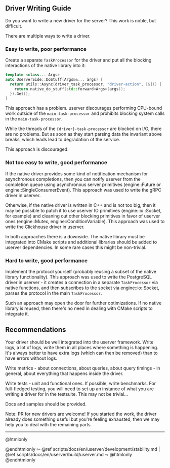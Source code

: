 ## Driver Writing Guide

Do you want to write a new driver for the server? This work is noble, but
difficult.

There are multiple ways to write a driver.


### Easy to write, poor performance

Create a separate `TaskProcessor` for the driver and put all the blocking
interactions of the native library into it:

```cpp
template <class... Args>
auto UserverSide::DoStuff(Args&&... args) { 
  return utils::Async(driver_task_processor, "driver-action", [&]() {
    return native_do_stuff(std::forward<Args>(args));
  }).Get();
}
```

This approach has a problem. userver discourages performing CPU-bound
work outside of the `main-task-processor` and prohibits blocking system calls
in the `main-task-processor`.

While the threads of the `{driver}-task-processor` are blocked on I/O,
there are no problems. But as soon as they start parsing data the invariant
above breaks, which leads lead to degradation of the service.

This approach is discouraged.


### Not too easy to write, good performance

If the native driver provides some kind of notification mechanism for
asynchronous completions, then you can notify userver from the completion
queue using asynchronous server primitives (engine::Future or
engine::SingleConsumerEvent). This approach was used to write the gRPC driver
in userver.

Otherwise, if the native driver is written in C++ and is not too big, then
it may be possible to patch it to use userver IO primitives
(engine::io::Socket, for example) and cleaning out other blocking primitives
in favor of userver ones (engine::Mutex, engine::ConditionVariable). This
approach was used to write the Clickhouse driver in userver.

In both approaches there is a downside. The native library must be integrated
into CMake scripts and additional libraries should be added to userver
dependencies. In some rare cases this might be non-trivial.


### Hard to write, good performance

Implement the protocol yourself (probably reusing a subset of the native
library functionality).  This approach was used to write the PostgreSQL driver
in userver - it creates a
connection in a separate `TaskProcessor` via native functions, and then
subscribes to the socket via engine::io::Socket, parses the protocol in the
main `TaskProcessor`.

Such an approach may open the door for further optimizations. If no native
library is reused, then there's no need in dealing with CMake scripts to integrate it.


## Recommendations

Your driver should be well integrated into the userver framework. Write logs, a
lot of logs, write them in all places where something is happening.
It's always better to have extra logs (which can then be removed) than to have
errors without logs.

Write metrics - about connections, about queries, about query timings - in
general, about everything that happens inside the driver.

Write tests - unit and functional ones. If possible, write
benchmarks. For full-fledged testing, you will need to
set up an instance of what you are writing a driver for in the testsuite.
This may not be trivial...

Docs and samples should be provided.

Note: PR for new drivers are welcome! If you started the work, the driver
already does something useful but you're feeling exhausted, then we may
help you to deal with the remaining parts.


----------

@htmlonly <div class="bottom-nav"> @endhtmlonly
⇦ @ref scripts/docs/en/userver/development/stability.md | @ref scripts/docs/en/userver/build/userver.md ⇨
@htmlonly </div> @endhtmlonly
